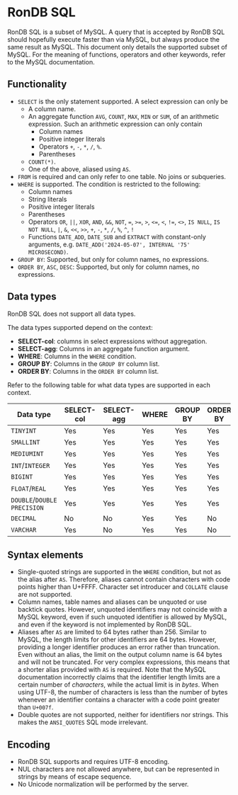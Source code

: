 # RonDB SQL

RonDB SQL is a subset of MySQL.
A query that is accepted by RonDB SQL should hopefully execute faster than via MySQL, but always produce the same result as MySQL.
This document only details the supported subset of MySQL.
For the meaning of functions, operators and other keywords, refer to the MySQL documentation.

## Functionality

- `SELECT` is the only statement supported. A select expression can only be
  - A column name.
  - An aggregate function `AVG`, `COUNT`, `MAX`, `MIN` or `SUM`, of an arithmetic expression. Such an arithmetic expression can only contain
    - Column names
    - Positive integer literals
    - Operators `+`, `-`, `*`, `/`, `%`.
    - Parentheses
  - `COUNT(*)`.
  - One of the above, aliased using `AS`.
- `FROM` is required and can only refer to one table. No joins or subqueries.
- `WHERE` is supported. The condition is restricted to the following:
  - Column names
  - String literals
  - Positive integer literals
  - Parentheses
  - Operators `OR`, `||`, `XOR`, `AND`, `&&`, `NOT`, `=`, `>=`, `>`, `<=`, `<`, `!=`, `<>`, `IS NULL`, `IS NOT NULL`, `|`, `&`, `<<`, `>>`, `+`, `-`, `*`, `/`, `%`, `^`, `!`
  - Functions `DATE_ADD`, `DATE_SUB` and `EXTRACT` with constant-only arguments, e.g. `DATE_ADD('2024-05-07', INTERVAL '75' MICROSECOND)`.
- `GROUP BY`: Supported, but only for column names, no expressions.
- `ORDER BY`, `ASC`, `DESC`: Supported, but only for column names, no expressions.

## Data types

RonDB SQL does not support all data types.

The data types supported depend on the context:
- **SELECT-col**: columns in select expressions without aggregation.
- **SELECT-agg**: Columns in an aggregate function argument.
- **WHERE**: Columns in the `WHERE` condition.
- **GROUP BY**: Columns in the `GROUP BY` column list.
- **ORDER BY**: Columns in the `ORDER BY` column list.

Refer to the following table for what data types are supported in each context.

| Data type                   | **SELECT-col** | **SELECT-agg** | **WHERE** | **GROUP BY** | **ORDER BY** |
| --------------------------- | -------------- | -------------- | --------- | ------------ | ------------ |
| `TINYINT`                   | Yes            | Yes            | Yes       | Yes          | Yes          |
| `SMALLINT`                  | Yes            | Yes            | Yes       | Yes          | Yes          |
| `MEDIUMINT`                 | Yes            | Yes            | Yes       | Yes          | Yes          |
| `INT`/`INTEGER`             | Yes            | Yes            | Yes       | Yes          | Yes          |
| `BIGINT`                    | Yes            | Yes            | Yes       | Yes          | Yes          |
| `FLOAT`/`REAL`              | Yes            | Yes            | Yes       | Yes          | Yes          |
| `DOUBLE`/`DOUBLE PRECISION` | Yes            | Yes            | Yes       | Yes          | Yes          |
| `DECIMAL`                   | No             | No             | Yes       | Yes          | No           |
| `VARCHAR`                   | Yes            | No             | Yes       | Yes          | No           |

## Syntax elements

- Single-quoted strings are supported in the `WHERE` condition, but not as the alias after `AS`.
  Therefore, aliases cannot contain characters with code points higher than U+FFFF.
  Character set introducer and `COLLATE` clause are not supported.
- Column names, table names and aliases can be unquoted or use backtick quotes.
  However, unquoted identifiers may not coincide with a MySQL keyword, even if
  such unquoted identifier is allowed by MySQL, and even if the keyword is not
  implemented by RonDB SQL.
- Aliases after `AS` are limited to 64 bytes rather than 256. Similar to MySQL,
  the length limits for other identifiers are 64 bytes. However, providing a
  longer identifier produces an error rather than truncation. Even without an
  alias, the limit on the output column name is 64 bytes and will not be
  truncated. For very complex expressions, this means that a shorter alias
  provided with `AS` is required. Note that the MySQL documentation incorrectly
  claims that the identifier length limits are a certain number of *characters*,
  while the actual limit is in *bytes*. When using UTF-8, the number of
  characters is less than the number of bytes whenever an identifier contains a
  character with a code point greater than `U+007f`.
- Double quotes are not supported, neither for identifiers nor strings.
  This makes the `ANSI_QUOTES` SQL mode irrelevant.

## Encoding

- RonDB SQL supports and requires UTF-8 encoding.
- NUL characters are not allowed anywhere, but can be represented in strings by means of escape sequence.
- No Unicode normalization will be performed by the server.
